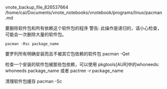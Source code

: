 vnote_backup_file_826537664 /home/cai/Documents/vnote_notebooks/vnotebook/programs/linux/pacman.md

要删除软件包和所有依赖这个软件包的程序
警告: 此操作是递归的，请小心检查，可能会一次删除大量的软件包。
```
pacman -Rsc package_name
```

要罗列所有明确安装而且不被其它包依赖的软件包
pacman -Qet

检查一个安装的软件包被那些包依赖，可以使用 pkgtools[AUR]中的whoneeds:
whoneeds package_name
或者
pactree -r package_name

清理软件包缓存
pacman -Sc

